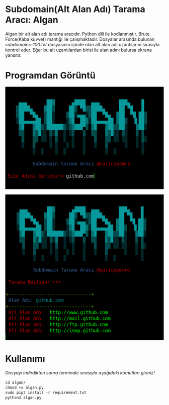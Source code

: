 # Subdomain(Alt Alan Adı) Tarama Aracı: Algan

Algan bir alt alan adı tarama aracıdır. Python dili ile kodlanmıştır. Brute Force(Kaba kuvvet) mantığı ile çalışmaktadır. Dosyalar arasında bulunan _subdomains-100.txt_ dosyasının içinde olan alt alan adı uzantılarını sırasıyla kontrol eder. Eğer bu alt uzantılardan birisi ile alan adını bulursa ekrana yansıtır. 

# Programdan Görüntü

![giriş](https://github.com/saricayemre/algan/blob/main/resimler/0.png?raw=true)

![taramaSonucu](https://github.com/saricayemre/algan/blob/main/resimler/1.png?raw=true)

# Kullanımı

_Dosyayı indirdikten sonra terminale sırasıyla aşağıdaki komutları giriniz!_
```
cd algan/
chmod +x algan.py
sudo pip3 install -r requirement.txt
python3 algan.py
```
